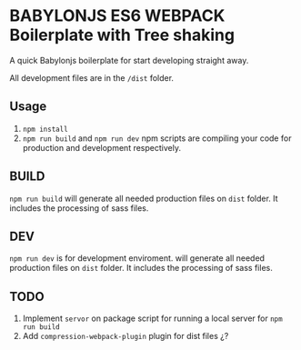 # BABYLONJS ES6 WEBPACK Boilerplate with Tree shaking

A quick Babylonjs boilerplate for start developing straight away.

All development files are in the `/dist` folder.

## Usage

1. `npm install`
2. `npm run build` and `npm run dev` npm scripts are compiling your code for production and development respectively.

## BUILD

`npm run build` will generate all needed production files on `dist` folder. It includes the processing of sass files.

## DEV

`npm run dev` is for development enviroment. will generate all needed production files on `dist` folder. It includes the processing of sass files.

## TODO

1.  Implement `servor` on package script for running a local server for `npm run build`
2.  Add `compression-webpack-plugin` plugin for dist files ¿?
